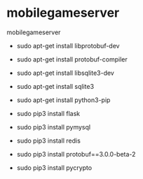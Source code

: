 # mobilegameserver
mobilegameserver

* sudo apt-get install libprotobuf-dev
* sudo apt-get install protobuf-compiler

* sudo apt-get install libsqlite3-dev
* sudo apt-get install sqlite3

* sudo apt-get install python3-pip
* sudo pip3 install flask
* sudo pip3 install pymysql
* sudo pip3 install redis
* sudo pip3 install protobuf==3.0.0-beta-2
* sudo pip3 install pycrypto

